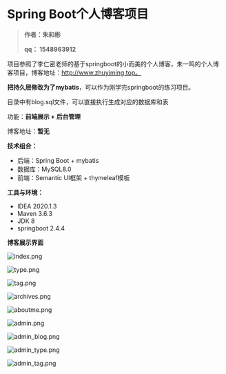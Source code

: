 # Spring Boot个人博客项目

> **作者：朱和彬**
>
> **qq： 1548963912**

项目参照了李仁密老师的基于springboot的小而美的个人博客，朱一鸣的个人博客项目，博客地址：http://www.zhuyiming.top。

**把持久层修改为了mybatis**，可以作为刚学完springboot的练习项目。

目录中有blog.sql文件，可以直接执行生成对应的数据库和表 

功能：**前端展示 + 后台管理**

博客地址：**暂无**

**技术组合：**

*  后端：Spring Boot + mybatis 
*  数据库：MySQL8.0
*  前端：Semantic UI框架 + thymeleaf模板

**工具与环境：**

*  IDEA 2020.1.3
*  Maven 3.6.3
*  JDK 8
*  springboot 2.4.4

**博客展示界面**

![index.png](https://i.loli.net/2021/04/15/m7KcgXEtxj8apy1.png)

![type.png](https://i.loli.net/2021/04/15/bcFmlpUPfnGDCAH.png)

![tag.png](https://i.loli.net/2021/04/15/xbynWREvadruAN1.png)

![archives.png](https://i.loli.net/2021/04/15/XmojuzgS2xPQCYB.png)

![aboutme.png](https://i.loli.net/2021/04/15/b3gHEU75h1loJm9.png)

![admin.png](https://i.loli.net/2021/04/15/tuIaycEPj1VdCOL.png)

![admin_blog.png](https://i.loli.net/2021/04/15/QpuGtxB3INFJosy.png)

![admin_type.png](https://i.loli.net/2021/04/15/NkranMKpl6Y7DeW.png)

![admin_tag.png](https://i.loli.net/2021/04/15/7ifbxUvSIR3sJZ4.png)

